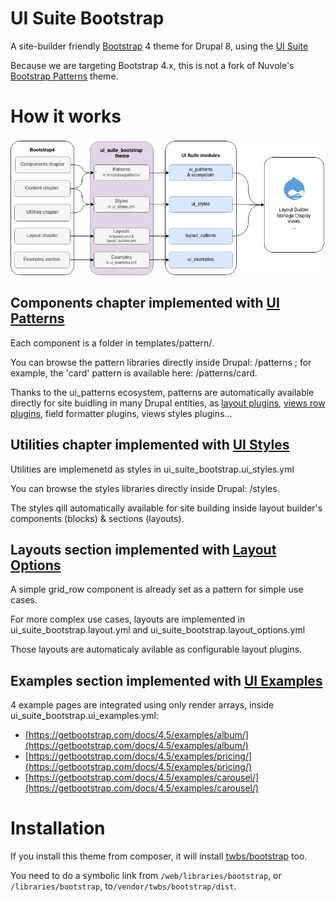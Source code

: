 # UI Suite Bootstrap

A site-builder friendly [Bootstrap](https://getbootstrap.com/) 4 theme for Drupal 8, using the [UI Suite](https://www.drupal.org/project/ui_suite)

Because we are targeting Bootstrap 4.x, this is not a fork of Nuvole's [Bootstrap Patterns](https://github.com/nuvoleweb/bootstrap_patterns) theme.

# How it works

![Overview](doc/schema.png)

## Components chapter implemented with [UI Patterns](https://www.drupal.org/project/ui_patterns)

Each component is a folder in templates/pattern/.

You can browse the pattern libraries directly inside Drupal: /patterns ; for example, the 'card' pattern is available here: /patterns/card.

Thanks to the ui_patterns ecosystem, patterns are automatically available directly for site buidling in many Drupal entities, as [layout plugins](https://ui-patterns.readthedocs.io/en/8.x-1.x/content/layout-plugin.html), [views row plugins](https://ui-patterns.readthedocs.io/en/8.x-1.x/content/views.html), field formatter plugins, views styles plugins...

## Utilities chapter implemented with [UI Styles](https://github.com/pdureau/ui_styles)

Utilities are implemenetd as styles in ui_suite_bootstrap.ui_styles.yml

You can browse the styles libraries directly inside Drupal: /styles.

The styles qill automatically available for site building inside layout builder's components (blocks) & sections (layouts).

## Layouts section implemented with [Layout Options](https://www.drupal.org/project/layout_options)

A simple grid_row component is already set as a pattern for simple use cases.

For more complex use cases, layouts are implemented in ui_suite_bootstrap.layout.yml and ui_suite_bootstrap.layout_options.yml

Those layouts are automaticaly avilable as configurable layout plugins.

## Examples section implemented with [UI Examples](https://github.com/pdureau/ui_examples)

4 example pages are integrated using only render arrays, inside ui_suite_bootstrap.ui_examples.yml:

- [https://getbootstrap.com/docs/4.5/examples/album/](https://getbootstrap.com/docs/4.5/examples/album/)
- [https://getbootstrap.com/docs/4.5/examples/pricing/](https://getbootstrap.com/docs/4.5/examples/pricing/)
- [https://getbootstrap.com/docs/4.5/examples/carousel/](https://getbootstrap.com/docs/4.5/examples/carousel/)

# Installation

If you install this theme from composer, it will install [twbs/bootstrap](https://packagist.org/packages/twbs/bootstrap) too.

You need to do a symbolic link from
`/web/libraries/bootstrap`, or `/libraries/bootstrap`, to`/vendor/twbs/bootstrap/dist`.
